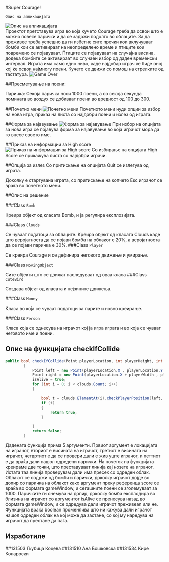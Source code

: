 #Super Courage!

	Опис на апликацијата
	
![Опис на апликацијата](http://i.imgur.com/PAc2q72.png)  
Проектот претставува игра во која кучето Courage треба да освои што е можно повеќе парички и да се задржи подолго во облаците. За да преживее треба успешно да ги избегне сите пречки кои вклучуваат бомби кои се активираат на неопределено време и птиците кои повремено се појавуваат. Птиците се појавуваат на случајна висина, додека бомбите се активираат во случаен избор од даден временски интервал.
Играта има само едно ниво, каде најдобар играч ќе биде оној кој ќе освои најмногу поени. 
Кучето се движи со помош на стрелките од тастатура.
![Game Over](http://i.imgur.com/gJSdFEA.png)


##Пресметување на поени:

Паричка: Секоја паричка носи 1000 поени, а со секоја секунда помината во воздух се добиваат поени во вредност од 100 до 300.

##Почетно мени
![Почетно мени](http://prntscr.com/73scom)
Почетното мени нуди опции за избор на нова игра, приказ на листа со најдобри поени и излез од играта.

##Форма за најавување
![Форма за најавување](http://i.imgur.com/gSUQbDd.png)
При избор на опцијата за нова игра се појавува форма за најавување во која играчот мора да го внесе своето име.

##Приказ на информации за High score
![Приказ на информации за High score](http://i.imgur.com/kLMBBkz.png)
Со избирање на опцијата High Score се прикажува листа со најдобри играчи.

##Опција за излез 
Со притискање на  опцијата Quit се излегува од играта.

Доколку е стартувана играта, со притискање на копчето Esc играчот се враќа во почетното мени.


##Опис на решение

###Class `Bomb`

Креира објект од класата Bomb, и ја регулира експлозијата.

###Class `Clouds`

Се чуваат податоци за облаците. Креира објект од класата  Clouds каде што веројатноста да се појави бомба на облакот е 20%, а веројатноста да се појави паричка е 30%.
###Class `Player`

Се креира Courage и се дефинира неговото движење и умирање.

###Class `MovingObject `

Сите објекти што се движат наследуваат од оваа класа
###Class `CuteBird`

Создава објект од класата и нејзините движења.

###Class `Money`

Класа во која се чуваат податоци за парите и новно креирање.

###Class `Person`

Класа која се однесува на играчот кој ја игра играта и во која се чуваат неговото име и поени.

## Опис на функцијата checkIfCollide
```csharp
public bool checkIfCollide(Point playerLocation, int playerHeight, int playerWidth, out bool isAlive, ref int score)
        {
            Point left = new Point(playerLocation.X , playerLocation.Y + playerHeight);
            Point right = new Point(playerLocation.X + playerWidth , playerLocation.Y + playerHeight);
            isAlive = true;
            for (int i = 0; i < clouds.Count; i++)
            {
                
                bool t = clouds.ElementAt(i).checkPlayerPosition(left, right, playerHeight, playerWidth, out isAlive, ref score);
                if (t)
                {
                    return true;
                }

            }
            return false;
        }
```
Дадената функција прима 5 аргументи. Првиот аргумент е локацијата на играчот, вториот е висината на играчот, третиот е висината на играчот, четвртиот е да се провери дали е жив уште играчот, и петтиот е да враќа дали нашол одредени парички. На почеток на функцијата креираме две точки, што преставуваат линија кај нозете на играчот. Истата таа линија проверувам дали има пресек со одреден облак. Облакот се содржи од бомби и парички, доколку играчот дојде во допир со паричка на облакот како аргумент преку референца score се враќа во формата gameWindow, и сегашните поени се зголемуваат за 1000. Паричките ги снемува на допир, доколку бомба експлодира во близина на играчот со аргументот isAlive се пренесува назад во формата gameWindow, и се одредува дали играчот преживеал или не. Функцијата враќа boolean променлива што ни кажува дали играчот нашол одреден облак на кој може да застане, со кој му наредува на играчот да престане да паѓа.
## Изработиле

##131503 Љубица Коцева
##131510 Ана Бошковска
##131534 Кире Колароски
